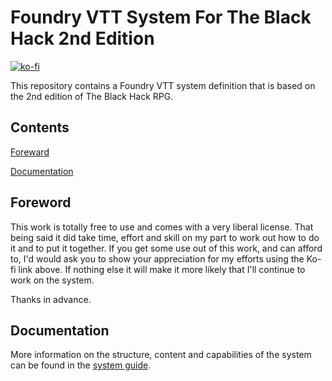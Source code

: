 # Foundry VTT System For The Black Hack 2nd Edition

[![ko-fi](https://ko-fi.com/img/githubbutton_sm.svg)](https://ko-fi.com/H2H645D60)

This repository contains a Foundry VTT system definition that is based on the
2nd edition of The Black Hack RPG.

## Contents

[Foreward](#foreword)

[Documentation](#documentation)


## Foreword

This work is totally free to use and comes with a very liberal license. That
being said it did take time, effort and skill on my part to work out how to do
it and to put it together. If you get some use out of this work, and can afford
to, I'd would ask you to show your appreciation for my efforts using the Ko-fi
link above. If nothing else it will make it more likely that I'll continue to
work on the system.

Thanks in advance.

## Documentation

More information on the structure, content and capabilities of the system
can be found in the [system guide](https://peter-wood-1.gitbook.io/the-black-hack-2e-foundryvtt-system-user-manual/).


